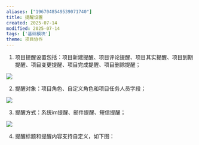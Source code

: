 ```yaml
---
aliases: ["1967048549539071740"]
title: 提醒设置
created: 2025-07-14
modified: 2025-07-14
tags: ['基础模块']
theme: 项目协作
---
```


1. 项目提醒设置包括：项目新建提醒、项目评论提醒、项目其实提醒、项目到期提醒、项目变更提醒、项目完成提醒、项目删除提醒；

![](https://myhelpdoc.oss-cn-heyuan.aliyuncs.com/mdimages/6c1bbfd059558b59b3da2c952d17a538.jpg)

2. 提醒对象：项目角色、自定义角色和项目任务人员字段；

![](https://myhelpdoc.oss-cn-heyuan.aliyuncs.com/mdimages/06be348eff9f00423e2e9329a65a75f9.jpg)

3. 提醒方式：系统im提醒、邮件提醒、短信提醒；

![](https://myhelpdoc.oss-cn-heyuan.aliyuncs.com/mdimages/4b6004ff798817d3605beeb222fe1338.jpg)

4. 提醒标题和提醒内容支持自定义，如下图：

